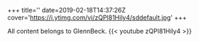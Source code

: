 +++
title=''
date=2019-02-18T14:37:26Z
cover='https://i.ytimg.com/vi/zQPl81Hily4/sddefault.jpg'
+++

All content belongs to GlennBeck.
{{< youtube zQPl81Hily4 >}}
